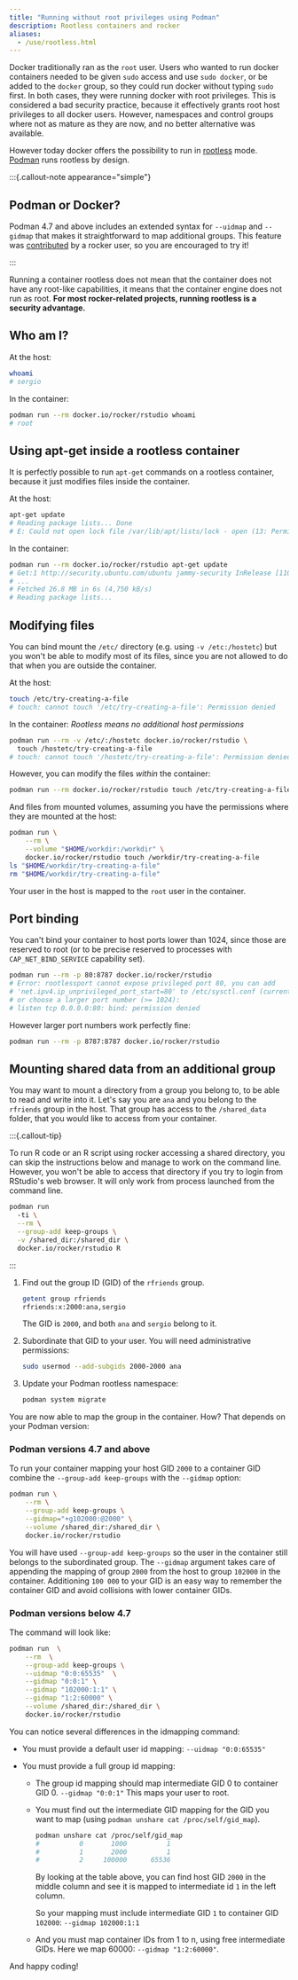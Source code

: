 ```yaml
---
title: "Running without root privileges using Podman"
description: Rootless containers and rocker
aliases:
  - /use/rootless.html
---
```


Docker traditionally ran as the `root` user. Users who wanted to run docker
containers needed to be given `sudo` access and use `sudo docker`, or be added
to the `docker` group, so they could run docker without typing `sudo` first. In
both cases, they were running docker with root privileges. This is considered a
bad security practice, because it effectively grants root
host privileges to all docker users. However, namespaces and control groups where
not as mature as they are now, and no better alternative
was available.

However today docker offers the possibility to
run in [rootless](https://docs.docker.com/engine/security/rootless/) mode.
[Podman](https://podman.io/) runs rootless by design.

:::{.callout-note appearance="simple"}

## Podman or Docker?

Podman 4.7 and above includes an extended syntax for `--uidmap` and `--gidmap` that
makes it straightforward to map additional groups. This feature was
[contributed](https://github.com/containers/podman/pull/18713)
by a rocker user, so you are encouraged to try it!

:::


Running a container rootless does not mean that the container does not have
any root-like capabilities, it means that the container engine does not run
as root. **For most rocker-related projects, running rootless is a security advantage.**


## Who am I?

At the host:

```{.sh filename="Terminal"}
whoami
# sergio
```

In the container:


```{.sh filename="Terminal"}
podman run --rm docker.io/rocker/rstudio whoami
# root
```

## Using apt-get inside a rootless container

It is perfectly possible to run `apt-get` commands on a
rootless container, because it just modifies files inside the container.

At the host:

```{.sh filename="Terminal"}
apt-get update
# Reading package lists... Done
# E: Could not open lock file /var/lib/apt/lists/lock - open (13: Permission denied)
```

In the container:

```{.sh filename="Terminal"}
podman run --rm docker.io/rocker/rstudio apt-get update
# Get:1 http://security.ubuntu.com/ubuntu jammy-security InRelease [110 kB]
# ...
# Fetched 26.8 MB in 6s (4,750 kB/s)
# Reading package lists...
```

## Modifying files

You can bind mount the `/etc/` directory (e.g. using `-v /etc:/hostetc`) but you won't
be able to modify most of its files, since you are not allowed to do that
when you are outside the container.

At the host:

```{.sh filename="Terminal"}
touch /etc/try-creating-a-file
# touch: cannot touch '/etc/try-creating-a-file': Permission denied
```

In the container: *Rootless means no additional host permissions*

```{.sh filename="Terminal"}
podman run --rm -v /etc/:/hostetc docker.io/rocker/rstudio \
  touch /hostetc/try-creating-a-file
# touch: cannot touch '/hostetc/try-creating-a-file': Permission denied
```

However, you can modify the files *within* the container:

```{.sh filename="Terminal"}
podman run --rm docker.io/rocker/rstudio touch /etc/try-creating-a-file
```

And files from mounted volumes, assuming you have the permissions where they
are mounted at the host:

```{.sh filename="Terminal"}
podman run \
    --rm \
    --volume "$HOME/workdir:/workdir" \
    docker.io/rocker/rstudio touch /workdir/try-creating-a-file
ls "$HOME/workdir/try-creating-a-file"
rm "$HOME/workdir/try-creating-a-file"
```

Your user in the host is mapped to the `root` user in the container.

## Port binding

You can't bind your container to host ports lower than 1024,
since those are reserved to root (or to be precise reserved to processes with
`CAP_NET_BIND_SERVICE` capability set).


```{.sh filename="Terminal"}
podman run --rm -p 80:8787 docker.io/rocker/rstudio
# Error: rootlessport cannot expose privileged port 80, you can add 
# 'net.ipv4.ip_unprivileged_port_start=80' to /etc/sysctl.conf (currently 1024),
# or choose a larger port number (>= 1024):
# listen tcp 0.0.0.0:80: bind: permission denied
```

However larger port numbers work perfectly fine:

```{.sh filename="Terminal"}
podman run --rm -p 8787:8787 docker.io/rocker/rstudio
```

## Mounting shared data from an additional group

You may want to mount a directory from a group you belong to, to be able to read
and write into it. Let's say you are `ana` and you belong to the `rfriends`
group in the host. That group has access to the `/shared_data` folder, that you would
like to access from your container.

:::{.callout-tip}

To run R code or an R script using rocker accessing a shared directory, you
can skip the instructions below and manage to work on the command line. However,
you won't be able to access that directory if you try to login from RStudio's web
browser. It will only work from process launched from the command line.


```{.sh filename="Terminal"}
podman run 
  -ti \
  --rm \
  --group-add keep-groups \
  -v /shared_dir:/shared_dir \
  docker.io/rocker/rstudio R
```
:::



1. Find out the group ID (GID) of the `rfriends` group.

    ```{.sh filename="Terminal"}
    getent group rfriends
    rfriends:x:2000:ana,sergio
    ```

    The GID is `2000`, and both `ana` and `sergio` belong to it.

2. Subordinate that GID to your user. You will need administrative permissions:

    ```{.sh filename="Terminal"}
    sudo usermod --add-subgids 2000-2000 ana
    ```

3. Update your Podman rootless namespace:

    ```{.sh filename="Terminal"}
    podman system migrate
    ```

You are now able to map the group in the container. How? That depends on your Podman version:


### Podman versions 4.7 and above

To run your container mapping your host GID `2000` to a container GID combine
the `--group-add keep-groups` with the `--gidmap` option:

```{.sh filename="Terminal"}
podman run \
    --rm \
    --group-add keep-groups \
    --gidmap="+g102000:@2000" \
    --volume /shared_dir:/shared_dir \
    docker.io/rocker/rstudio
```

You will have used `--group-add keep-groups` so the user in the container still belongs to
the subordinated group. The `--gidmap` argument takes care of appending the mapping of group
`2000` from the host to group `102000` in the container. Additioning `100 000` to your GID is an
easy way to remember the container GID and avoid collisions with lower container GIDs.


### Podman versions below 4.7

The command will look like:

```{.sh filename="Terminal"}
podman run  \
    --rm  \
    --group-add keep-groups \
    --uidmap "0:0:65535"  \
    --gidmap "0:0:1" \
    --gidmap "102000:1:1" \
    --gidmap "1:2:60000" \
    --volume /shared_dir:/shared_dir \
    docker.io/rocker/rstudio
```

You can notice several differences in the idmapping command:

- You must provide a default user id mapping: `--uidmap "0:0:65535"`
- You must provide a full group id mapping:

  * The group id mapping should map intermediate GID 0 to container GID 0.
    `--gidmap "0:0:1"` This maps your user to root.

  * You must find out the intermediate GID mapping for the GID you want to map
    (using `podman unshare cat /proc/self/gid_map`).


    ```{.sh filename="Terminal"}
    podman unshare cat /proc/self/gid_map
    #          0       1000          1
    #          1       2000          1
    #          2     100000      65536
    ```

    By looking at the table above, you can find host GID `2000` in the middle
      column and see it is mapped to intermediate id `1` in the left column.

    So your mapping must include intermediate GID `1` to container GID `102000`:
    `--gidmap 102000:1:1`

  * And you must map container IDs from 1 to n, using free intermediate GIDs.
    Here we map 60000: `--gidmap "1:2:60000"`.

And happy coding!
